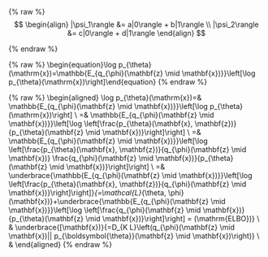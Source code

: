 {% raw %}
$$
  \begin{align}
    |\psi_1\rangle &= a|0\rangle + b|1\rangle \\
    |\psi_2\rangle &= c|0\rangle + d|1\rangle
  \end{align}
$$

{% endraw %}


{% raw %}
\begin{equation}\log p_{\theta}(\mathrm{x})=\mathbb{E_{q_{\phi}(\mathbf{z} \mid \mathbf{x})}}\left[\log p_{\theta}(\mathrm{x})\right]\end{equation}
{% endraw %}

{% raw %}
\begin{aligned}
\log p_{\theta}(\mathrm{x})=& \mathbb{E_{q_{\phi}(\mathbf{z} \mid \mathbf{x})}}\left[\log p_{\theta}(\mathrm{x})\right] \\
=& \mathbb{E_{q_{\phi}(\mathbf{z} \mid \mathbf{x})}}\left[\log \left[\frac{p_{\theta}(\mathbf{x}, \mathbf{z})}{p_{\theta}(\mathbf{z} \mid \mathbf{x})}\right]\right] \\
=& \mathbb{E_{q_{\phi}(\mathbf{z} \mid \mathbf{x})}}\left[\log \left[\frac{p_{\theta}(\mathbf{x}, \mathbf{z})}{q_{\phi}(\mathbf{z} \mid \mathbf{x})} \frac{q_{\phi}(\mathbf{z} \mid \mathbf{x})}{p_{\theta}(\mathbf{z} \mid \mathbf{x})}\right]\right] \\
=& \underbrace{\mathbb{E_{q_{\phi}(\mathbf{z} \mid \mathbf{x})}}\left[\log \left[\frac{p_{\theta}(\mathbf{x}, \mathbf{z})}{q_{\phi}(\mathbf{z} \mid \mathbf{x})}\right]\right]}_{=\mathcal{L}_{\theta, \phi}(\mathbf{x})}+\underbrace{\mathbb{E_{q_{\phi}(\mathbf{z} \mid \mathbf{x})}}\left[\log \left[\frac{q_{\phi}(\mathbf{z} \mid \mathbf{x})}{p_{\theta}(\mathbf{z} \mid \mathbf{x})}\right]\right] = (\mathrm{ELBO})} \\
& \underbrace{[\mathbf{x})}{=D_{K L}\left(q_{\phi}(\mathbf{z} \mid \mathbf{x})|| p_{\boldsymbol{\theta}}(\mathbf{z} \mid \mathbf{x})\right)} \\
&
\end{aligned}
{% endraw %}
